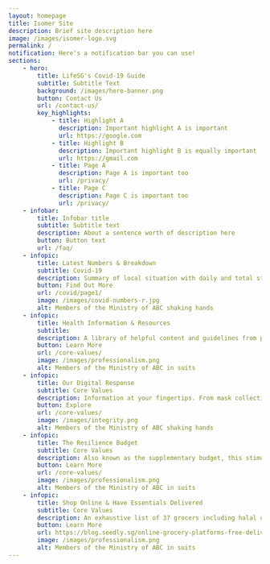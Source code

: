 ```yaml
---
layout: homepage
title: Isomer Site
description: Brief site description here
image: /images/isomer-logo.svg
permalink: /
notification: Here's a notification bar you can use!
sections:
    - hero:
        title: LifeSG's Covid-19 Guide
        subtitle: Subtitle Text  
        background: /images/hero-banner.png
        button: Contact Us
        url: /contact-us/
        key_highlights:
            - title: Highlight A
              description: Important highlight A is important
              url: https://google.com
            - title: Highlight B
              description: Important highlight B is equally important
              url: https://gmail.com
            - title: Page A
              description: Page A is important too
              url: /privacy/
            - title: Page C
              description: Page C is important too
              url: /privacy/
    - infobar:
        title: Infobar title
        subtitle: Subtitle text
        description: About a sentence worth of description here
        button: Button text
        url: /faq/
    - infopic:
        title: Latest Numbers & Breakdown
        subtitle: Covid-19
        description: Summary of local situation with daily and total statistics including active, discharged, and local vs imported cases. Refreshed daily.
        button: Find Out More
        url: /covid/page1/
        image: /images/covid-numbers-r.jpg
        alt: Members of the Ministry of ABC shaking hands
    - infopic:
        title: Health Information & Resources
        subtitle: 
        description: A library of helpful content and guidelines from posters, videos, to sector-specific advisories and more. Knowing what to do can help you and your loved ones stay safer.
        button: Learn More
        url: /core-values/
        image: /images/professionalism.png
        alt: Members of the Ministry of ABC in suits
    - infopic:
        title: Our Digital Response
        subtitle: Core Values
        description: Information at your fingertips. From mask collection, PHPC network, community-driven contact tracing to an online symptom checker and more. 
        button: Explore
        url: /core-values/
        image: /images/integrity.png
        alt: Members of the Ministry of ABC shaking hands
    - infopic:
        title: The Resilience Budget
        subtitle: Core Values
        description: Also known as the supplementary budget, this stimulus package provides economic measures and additional support for every Singaporean to ride through COVID-19.
        button: Learn More
        url: /core-values/
        image: /images/professionalism.png
        alt: Members of the Ministry of ABC in suits
    - infopic:
        title: Shop Online & Have Essentials Delivered
        subtitle: Core Values
        description: An exhaustive list of 37 grocers including halal options. Stay safe and shop responsibly online.
        button: Learn More
        url: https://blog.seedly.sg/online-grocery-platforms-free-delivery-timing-promos/
        image: /images/professionalism.png
        alt: Members of the Ministry of ABC in suits
---
```

